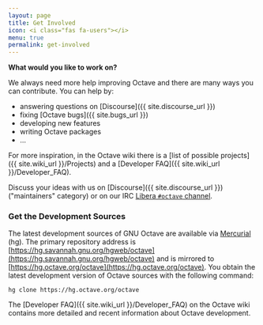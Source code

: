 ```yaml
---
layout: page
title: Get Involved
icon: <i class="fas fa-users"></i>
menu: true
permalink: get-involved
---
```


**What would you like to work on?**

We always need more help improving Octave
and there are many ways you can contribute.
You can help by:
- answering questions on [Discourse]({{ site.discourse_url }})
- fixing [Octave bugs]({{ site.bugs_url }})
- developing new features
- writing Octave packages
- ...

For more inspiration,
in the Octave wiki there is a
[list of possible projects]({{ site.wiki_url }}/Projects)
and a [Developer FAQ]({{ site.wiki_url }}/Developer_FAQ).

Discuss your ideas with us on [Discourse]({{ site.discourse_url }})
("maintainers" category) or on our IRC
[Libera `#octave` channel](https://web.libera.chat/#octave).


### Get the Development Sources

The latest development sources of GNU Octave are available via
[Mercurial](https://www.mercurial-scm.org/) (hg).
The primary repository address is
[https://hg.savannah.gnu.org/hgweb/octave](https://hg.savannah.gnu.org/hgweb/octave)
and is mirrored to
[https://hg.octave.org/octave](https://hg.octave.org/octave).
You obtain the latest development version of Octave sources with the following
command:
```
hg clone https://hg.octave.org/octave
```
The [Developer FAQ]({{ site.wiki_url }}/Developer_FAQ) on the Octave wiki
contains more detailed and recent information about Octave development.
